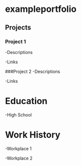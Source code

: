 # exampleportfolio

## Projects
### Project 1
-Descriptions

-Links

###Project 2
-Descriptions

-Links

# Education
-High School

# Work History

-Workplace 1

-Workplace 2
